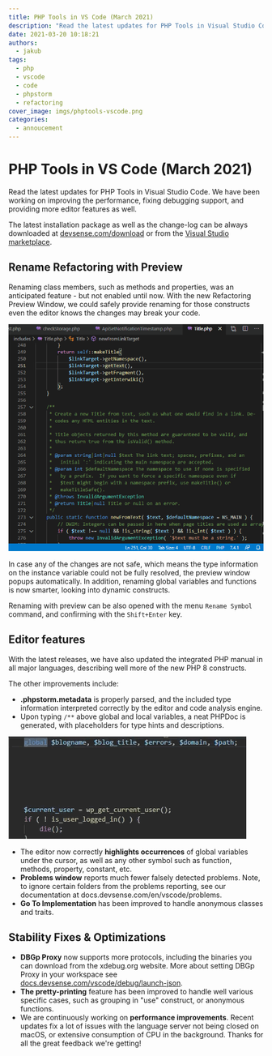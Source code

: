 ```yaml
---
title: PHP Tools in VS Code (March 2021)
description: "Read the latest updates for PHP Tools in Visual Studio Code. We have been working on improving the performance, fixing debugging support, and providing more editor features as well."
date: 2021-03-20 10:18:21
authors:
  - jakub
tags:
  - php
  - vscode
  - code
  - phpstorm
  - refactoring
cover_image: imgs/phptools-vscode.png
categories:
  - annoucement
---
```


# PHP Tools in VS Code (March 2021)

Read the latest updates for PHP Tools in Visual Studio Code. We have been working on improving the performance, fixing debugging support, and providing more editor features as well.

<!-- more -->

The latest installation package as well as the change-log can be always downloaded at [devsense.com/download](https://www.devsense.com/en/download#vscode) or from the [Visual Studio marketplace](https://marketplace.visualstudio.com/items?itemName=DEVSENSE.phptools-vscode).

## Rename Refactoring with Preview

Renaming class members, such as methods and properties, was an anticipated feature - but not enabled until now. With the new Refactoring Preview Window, we could safely provide renaming for those constructs even the editor knows the changes may break your code.

![php rename refactoring with preview](imgs/82d004b0-6f4a-4a4f-b7cf-59be4ba33932.gif)

In case any of the changes are not safe, which means the type information on the instance variable could not be fully resolved, the preview window popups automatically. In addition, renaming global variables and functions is now smarter, looking into dynamic constructs.

Renaming with preview can be also opened with the menu `Rename Symbol` command, and confirming with the `Shift+Enter` key.
 
## Editor features

With the latest releases, we have also updated the integrated PHP manual in all major languages, describing well more of the new PHP 8 constructs.

The other improvements include:

- **.phpstorm.metadata** is properly parsed, and the included type information interpreted correctly by the editor and code analysis engine.
- Upon typing `/**` above global and local variables, a neat PHPDoc is generated, with placeholders for type hints and descriptions.

![generating PHPDoc](imgs/6366fdf4-715b-41aa-bac2-614c24f82133.gif)

- The editor now correctly **highlights occurrences** of global variables under the cursor, as well as any other symbol such as function, methods, property, constant, etc.
- **Problems window** reports much fewer falsely detected problems. Note, to ignore certain folders from the problems reporting, see our documentation at docs.devsense.com/en/vscode/problems.
- **Go To Implementation** has been improved to handle anonymous classes and traits.

## Stability Fixes & Optimizations
 
- **DBGp Proxy** now supports more protocols, including the binaries you can download from the xdebug.org website. More about setting DBGp Proxy in your workspace see [docs.devsense.com/vscode/debug/launch-json](https://docs.devsense.com/en/vscode/debug/launch-json#dbgp-proxy-settings).
- **The pretty-printing** feature has been improved to handle well various specific cases, such as grouping in "use" construct, or anonymous functions.
- We are continuously working on **performance improvements**. Recent updates fix a lot of issues with the language server not being closed on macOS, or extensive consumption of CPU in the background. Thanks for all the great feedback we're getting!

